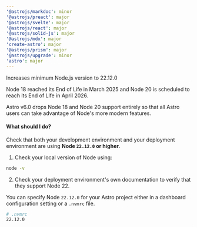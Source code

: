 ```yaml
---
'@astrojs/markdoc': minor
'@astrojs/preact': major
'@astrojs/svelte': major
'@astrojs/react': major
'@astrojs/solid-js': major
'@astrojs/mdx': major
'create-astro': major
'@astrojs/prism': major
'@astrojs/upgrade': minor
'astro': major
---
```


Increases minimum Node.js version to 22.12.0

Node 18 reached its End of Life in March 2025 and Node 20 is scheduled to reach its End of Life in April 2026.

Astro v6.0 drops Node 18 and Node 20 support entirely so that all Astro users can take advantage of Node's more modern features.

#### What should I do?

Check that both your development environment and your deployment environment are using **Node `22.12.0` or higher**.

1. Check your local version of Node using:

  ```sh
  node -v
  ```

2. Check your deployment environment's own documentation to verify that they support Node 22.

  You can specify Node `22.12.0` for your Astro project either in a dashboard configuration setting or a `.nvmrc` file.

  ```bash
  # .nvmrc
  22.12.0
  ```
